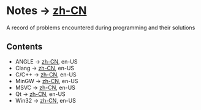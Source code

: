 # Notes -> [zh-CN](/README.zh.cn.md)
A record of problems encountered during programming and their solutions
## Contents
- ANGLE -> [zh-CN](/angle.zh.cn.md), en-US
- Clang -> [zh-CN](/clang.zh.cn.md), en-US
- C/C++ -> [zh-CN](/cpp.zh.cn.md), en-US
- MinGW -> [zh-CN](/mingw.zh.cn.md), en-US
- MSVC -> [zh-CN](/msvc.zh.cn.md), en-US
- Qt -> [zh-CN](/qt.zh.cn.md), en-US
- Win32 -> [zh-CN](/win32.zh.cn.md), en-US
